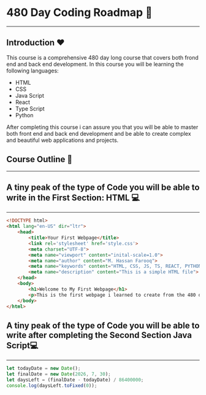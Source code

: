 # 480 Day Coding Roadmap :rocket:
---
## Introduction :heart:
This course is a comprehensive 480 day long course that covers both frond end and back end development. In this course you will be learning the following languages:

- HTML
- CSS
- Java Script
- React
- Type Script
- Python

After completing this course i can assure you that you will be able to master both front end and back end development and be able to create complex and beautiful web applications and projects. 
## Course Outline :book:
---
## A tiny peak of the type of Code you will be able to write in the First Section: HTML :computer:
---
``` html
<!DOCTYPE html>
<html lang="en-US" dir="ltr">
    <head>
        <title>Your First Webpage</title>
        <link rel='stylesheet' href='style.css'>
        <meta charset="UTF-8">
        <meta name="viewport" content="inital-scale=1.0">
        <meta name="author" content="M. Hassan Farooq">
        <meta name="keywords" content="HTML, CSS, JS, TS, REACT, PYTHON">
        <meta name="description" content="This is a simple HTML file">
    </head>
    <body>
        <h1>Welcome to My First Webpage</h1>
        <p>This is the first webpage i learned to create from the 480 day Coding Roadmap.</p>
    </body>
</html>
```
## A tiny peak of the type of Code you will be able to write after completing the Second Section Java Script:computer:
---
``` js
let todayDate = new Date();
let finalDate = new Date(2026, 7, 30);
let daysLeft = (finalDate - todayDate) / 86400000;
console.log(daysLeft.toFixed(0));
```